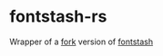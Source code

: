 # fontstash-rs

Wrapper of a [fork](https://github.com/toyboot4e/fontstash-rs-src) version of [fontstash](https://github.com/memononen/fontstash)

